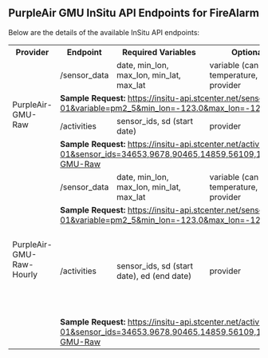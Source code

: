 ## PurpleAir GMU InSitu API Endpoints for FireAlarm

Below are the details of the available InSitu API endpoints:
<table>
  <tr>
    <th>Provider</th>
    <th>Endpoint</th>
    <th>Required Variables</th>
    <th>Optional Variables</th>
    <th>Constraints</th>
  </tr>
  <tr>
    <td rowspan="4">PurpleAir-GMU-Raw</td>
    <td>/sensor_data</td>
    <td>date, min_lon, max_lon, min_lat, max_lat</td>
    <td>variable (can be pm2_5, temperature, or humidity), provider</td>
    <td>No specific constraints</td>
  </tr>
  <tr>
    <td colspan="4"><strong>Sample Request:</strong> <a href="https://insitu-api.stcenter.net/sensor_data?date=2022-07-01&variable=pm2_5&min_lon=-123.0&max_lon=-122.0&min_lat=37.0&max_lat=38.0" target="_blank">https://insitu-api.stcenter.net/sensor_data?date=2022-07-01&variable=pm2_5&min_lon=-123.0&max_lon=-122.0&min_lat=37.0&max_lat=38.0</a></td>
  </tr>
  <tr>
    <td>/activities</td>
    <td>sensor_ids, sd (start date)</td>
    <td>provider</td>
    <td>Max 10 sensors allowed; End date is not allowed</td>
  </tr>
  <tr>
    <td colspan="4"><strong>Sample Request:</strong> <a href="http://insitu-api.stcenter.net/activities?sd=2022-07-01&sensor_ids=34653,9678,90465,14859,56109,142608,14973,55503,73135,39885&provider=PurpleAir-GMU-Raw" target="_blank">https://insitu-api.stcenter.net/activities?sd=2022-07-01&sensor_ids=34653,9678,90465,14859,56109,142608,14973,55503,73135,39885&provider=PurpleAir-GMU-Raw</a></td>
  </tr>
    <tr>
    <td rowspan="4">PurpleAir-GMU-Raw-Hourly</td>
    <td>/sensor_data</td>
    <td>date, min_lon, max_lon, min_lat, max_lat</td>
    <td>variable (can be pm2_5, temperature, or humidity), provider</td>
    <td>No specific constraints</td>
  </tr>
  <tr>
    <td colspan="4"><strong>Sample Request:</strong> <a href="https://insitu-api.stcenter.net/sensor_data?date=2022-07-01&variable=pm2_5&min_lon=-123.0&max_lon=-122.0&min_lat=37.0&max_lat=38.0" target="_blank">https://insitu-api.stcenter.net/sensor_data?date=2022-07-01&variable=pm2_5&min_lon=-123.0&max_lon=-122.0&min_lat=37.0&max_lat=38.0</a></td>
  </tr>
  <tr>
    <td>/activities</td>
    <td>sensor_ids, sd (start date), ed (end date)</td>
    <td>provider</td>
    <td>
      <ul>
          <li>Maximum of 500 sensors allowed per request.</li>
          <li>An end date is mandatory for each request.</li>
          <li>The time span between the start date and end date must not exceed 7 days.</li>
      </ul>
    </td>
  </tr>
  <tr>
    <td colspan="4"><strong>Sample Request:</strong> <a href="http://insitu-api.stcenter.net/activities?sd=2022-07-01&sensor_ids=34653,9678,90465,14859,56109,142608,14973,55503,73135,39885&provider=PurpleAir-GMU-Raw" target="_blank">https://insitu-api.stcenter.net/activities?sd=2022-07-01&sensor_ids=34653,9678,90465,14859,56109,142608,14973,55503,73135,39885&provider=PurpleAir-GMU-Raw</a></td>
  </tr>
</table>




